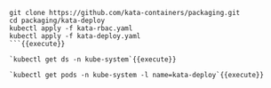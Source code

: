```
git clone https://github.com/kata-containers/packaging.git
cd packaging/kata-deploy
kubectl apply -f kata-rbac.yaml
kubectl apply -f kata-deploy.yaml
```{{execute}}

`kubectl get ds -n kube-system`{{execute}}

`kubectl get pods -n kube-system -l name=kata-deploy`{{execute}}

